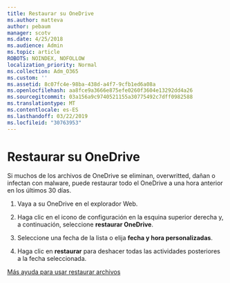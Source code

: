 ```yaml
---
title: Restaurar su OneDrive
ms.author: matteva
author: pebaum
manager: scotv
ms.date: 4/25/2018
ms.audience: Admin
ms.topic: article
ROBOTS: NOINDEX, NOFOLLOW
localization_priority: Normal
ms.collection: Adm_O365
ms.custom: ''
ms.assetid: 8c07fc4e-98ba-438d-a4f7-9cfb1ed6a08a
ms.openlocfilehash: aa8fce9a3666e875efe0260f3604e13292dd4a26
ms.sourcegitcommit: 03a156a9c9740521155a30775492c7dff0982588
ms.translationtype: MT
ms.contentlocale: es-ES
ms.lasthandoff: 03/22/2019
ms.locfileid: "30763953"
---
```

# <a name="restore-your-onedrive"></a>Restaurar su OneDrive

Si muchos de los archivos de OneDrive se eliminan, overwritted, dañan o infectan con malware, puede restaurar todo el OneDrive a una hora anterior en los últimos 30 días.
  
1. Vaya a su OneDrive en el explorador Web.
    
2. Haga clic en el icono de configuración en la esquina superior derecha y, a continuación, seleccione **restaurar OneDrive**.
    
3. Seleccione una fecha de la lista o elija **fecha y hora personalizadas**.
    
4. Haga clic en **restaurar** para deshacer todas las actividades posteriores a la fecha seleccionada. 
    
[Más ayuda para usar restaurar archivos](https://go.microsoft.com/fwlink/?linkid=872874)
  

